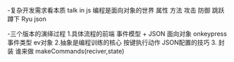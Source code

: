 -复杂开发需求看本质
    talk in js 编程是面向对象的世界
    属性 方法 
    攻击 防御 跳跃 蹲下 Ryu  json

-三个版本的演绎过程
    1.具体流程的前端
        事件模型 + JSON 面向对象
        onkeypress 事件类型  ev对象
    2.抽象是编程训练的核心
        按键执行动作 JSON配置的技巧 
    3. 封装 谁来做
        makeCommands(reciver,state)
       